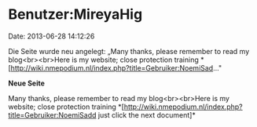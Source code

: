 Benutzer:MireyaHig
==================

Date: 2013-06-28 14:12:26

Die Seite wurde neu angelegt: „Many thanks, please remember to read my
blog\<br\>\<br\>Here is my website; close protection training
\*\[http://wiki.nmepodium.nl/index.php?title=Gebruiker:NoemiSad..."

**Neue Seite**

<div>

Many thanks, please remember to read my blog\<br\>\<br\>Here is my
website; close protection training
\*\[http://wiki.nmepodium.nl/index.php?title=Gebruiker:NoemiSadd just
click the next document\]\*

</div>
